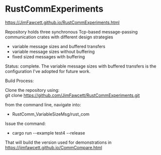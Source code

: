 # RustCommExperiments

https://JimFawcett.github.io/RustCommExperiments.html

Repository holds three synchronous Tcp-based message-passing communication crates with different design strategies
- variable message sizes and buffered transfers
- variable message sizes without buffering
- fixed sized messages with buffering

Status: complete. The variable message sizes with buffered transfers is the configuration I've adopted for future work.

Build Process:  

Clone the repository using:  
  git clone https://github.com/JimFawcett/RustCommExperiments.git  
  
  from the command line, navigate into:  
  - RustComm_VariableSizeMsg/rust_com  
  
Issue the command:  
- cargo run --example test4 --release  

That will build the version used for demonstrations in https://jimfawcett.github.io/CommCompare.html
